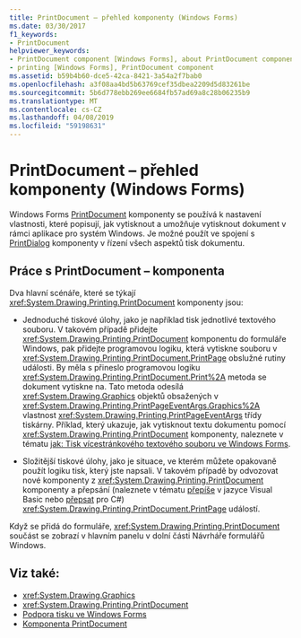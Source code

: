```yaml
---
title: PrintDocument – přehled komponenty (Windows Forms)
ms.date: 03/30/2017
f1_keywords:
- PrintDocument
helpviewer_keywords:
- PrintDocument component [Windows Forms], about PrintDocument component
- printing [Windows Forms], PrintDocument component
ms.assetid: b59b4b60-dce5-42ca-8421-3a54a2f7bab0
ms.openlocfilehash: a3f08aa4bd5b63769cef35dbea2209d5d83261be
ms.sourcegitcommit: 5b6d778ebb269ee6684fb57ad69a8c28b06235b9
ms.translationtype: MT
ms.contentlocale: cs-CZ
ms.lasthandoff: 04/08/2019
ms.locfileid: "59198631"
---
```

# <a name="printdocument-component-overview-windows-forms"></a>PrintDocument – přehled komponenty (Windows Forms)
Windows Forms [PrintDocument](printdocument-component-windows-forms.md) komponenty se používá k nastavení vlastnosti, které popisují, jak vytisknout a umožňuje vytisknout dokument v rámci aplikace pro systém Windows. Je možné použít ve spojení s [PrintDialog](printdialog-component-windows-forms.md) komponenty v řízení všech aspektů tisk dokumentu.  
  
## <a name="working-with-the-printdocument-component"></a>Práce s PrintDocument – komponenta  
 Dva hlavní scénáře, které se týkají <xref:System.Drawing.Printing.PrintDocument> komponenty jsou:  
  
-   Jednoduché tiskové úlohy, jako je například tisk jednotlivé textového souboru. V takovém případě přidejte <xref:System.Drawing.Printing.PrintDocument> komponentu do formuláře Windows, pak přidejte programovou logiku, která vytiskne souboru v <xref:System.Drawing.Printing.PrintDocument.PrintPage> obslužné rutiny události. By měla s přineslo programovou logiku <xref:System.Drawing.Printing.PrintDocument.Print%2A> metoda se dokument vytiskne na. Tato metoda odesílá <xref:System.Drawing.Graphics> objektů obsažených v <xref:System.Drawing.Printing.PrintPageEventArgs.Graphics%2A> vlastnost <xref:System.Drawing.Printing.PrintPageEventArgs> třídy tiskárny. Příklad, který ukazuje, jak vytisknout textu dokumentu pomocí <xref:System.Drawing.Printing.PrintDocument> komponenty, naleznete v tématu [jak: Tisk vícestránkového textového souboru ve Windows Forms](../advanced/how-to-print-a-multi-page-text-file-in-windows-forms.md).  
  
-   Složitější tiskové úlohy, jako je situace, ve kterém můžete opakovaně použít logiku tisk, který jste napsali. V takovém případě by odvozovat nové komponenty z <xref:System.Drawing.Printing.PrintDocument> komponenty a přepsání (naleznete v tématu [přepíše](~/docs/visual-basic/language-reference/modifiers/overrides.md) v jazyce Visual Basic nebo [přepsat](~/docs/csharp/language-reference/keywords/override.md) pro C#) <xref:System.Drawing.Printing.PrintDocument.PrintPage> událostí.  
  
 Když se přidá do formuláře, <xref:System.Drawing.Printing.PrintDocument> součást se zobrazí v hlavním panelu v dolní části Návrháře formulářů Windows.  
  
## <a name="see-also"></a>Viz také:

- <xref:System.Drawing.Graphics>
- <xref:System.Drawing.Printing.PrintDocument>
- [Podpora tisku ve Windows Forms](../advanced/windows-forms-print-support.md)
- [Komponenta PrintDocument](printdocument-component-windows-forms.md)
